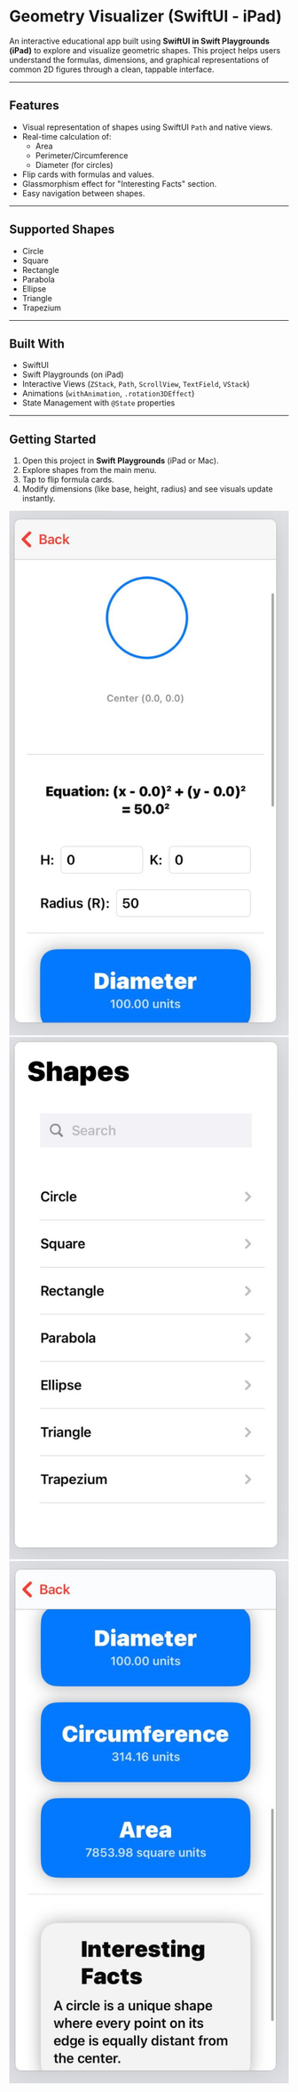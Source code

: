 # Geometry Visualizer (SwiftUI - iPad)

An interactive educational app built using **SwiftUI in Swift Playgrounds (iPad)** to explore and visualize geometric shapes. This project helps users understand the formulas, dimensions, and graphical representations of common 2D figures through a clean, tappable interface.

---

## Features

- Visual representation of shapes using SwiftUI `Path` and native views.
- Real-time calculation of:
  - Area
  - Perimeter/Circumference
  - Diameter (for circles)
- Flip cards with formulas and values.
- Glassmorphism effect for "Interesting Facts" section.
- Easy navigation between shapes.

---

## Supported Shapes

- Circle  
- Square  
- Rectangle  
- Parabola  
- Ellipse  
- Triangle  
- Trapezium  

---

## Built With

- SwiftUI  
- Swift Playgrounds (on iPad)  
- Interactive Views (`ZStack`, `Path`, `ScrollView`, `TextField`, `VStack`)  
- Animations (`withAnimation`, `.rotation3DEffect`)  
- State Management with `@State` properties  

---

## Getting Started

1. Open this project in **Swift Playgrounds** (iPad or Mac).  
2. Explore shapes from the main menu.  
3. Tap to flip formula cards.  
4. Modify dimensions (like base, height, radius) and see visuals update instantly.


![Image 1](./image1.jpg)
![Image 2](./image2.jpg)
![Image 3](./image3.jpg)




